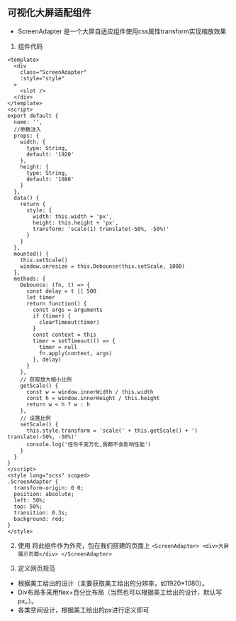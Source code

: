 ## 可视化大屏适配组件
* ScreenAdapter 是一个大屏自适应组件使用css属性transform实现缩放效果
1. 组件代码
``` vue
<template>
  <div
    class="ScreenAdapter"
    :style="style"
  >
    <slot />
  </div>
</template>
<script>
export default {
  name: '',
  //参数注入
  props: {
    width: {
      type: String,
      default: '1920' 
    },
    height: {
      type: String,
      default: '1080' 
    }
  },
  data() {
    return {
      style: {
        width: this.width + 'px',
        height: this.height + 'px',
        transform: 'scale(1) translate(-50%, -50%)'
      }
    }
  },
  mounted() {
    this.setScale()
    window.onresize = this.Debounce(this.setScale, 1000)
  },
  methods: {
    Debounce: (fn, t) => {
      const delay = t || 500
      let timer
      return function() {
        const args = arguments
        if (timer) {
          clearTimeout(timer)
        }
        const context = this
        timer = setTimeout(() => {
          timer = null
          fn.apply(context, args)
        }, delay)
      }
    },
    // 获取放大缩小比例
    getScale() {
      const w = window.innerWidth / this.width
      const h = window.innerHeight / this.height
      return w < h ? w : h
    },
    // 设置比例
    setScale() {
      this.style.transform = 'scale(' + this.getScale() + ') translate(-50%, -50%)'
      console.log('任你千变万化,我都不会影响性能')
    }
  }
}
</script>
<style lang="scss" scoped>
.ScreenAdapter {
  transform-origin: 0 0;
  position: absolute;
  left: 50%;
  top: 50%;
  transition: 0.3s;
  background: red;
}
</style>
```

2. 使用 将此组件作为外壳，包在我们搭建的页面上
`<ScreenAdapter> <div>大屏展示页面</div> </ScreenAdapter>`

3. 定义网页规范
* 根据美工给出的设计（主要获取美工给出的分辨率，如1920*1080）。
* Div布局多采用flex+百分比布局（当然也可以根据美工给出的设计，默认写px。）。
* 各类空间设计，根据美工给出的px进行定义即可